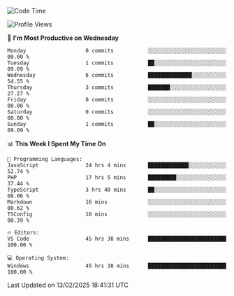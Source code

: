 <!--START_SECTION:waka-->
![Code Time](http://img.shields.io/badge/Code%20Time-4%2C082%20hrs%206%20mins-blue)

![Profile Views](http://img.shields.io/badge/Profile%20Views-0-blue)

📅 **I'm Most Productive on Wednesday** 

```text
Monday                   0 commits           ░░░░░░░░░░░░░░░░░░░░░░░░░   00.00 % 
Tuesday                  1 commits           ██░░░░░░░░░░░░░░░░░░░░░░░   09.09 % 
Wednesday                6 commits           ██████████████░░░░░░░░░░░   54.55 % 
Thursday                 3 commits           ███████░░░░░░░░░░░░░░░░░░   27.27 % 
Friday                   0 commits           ░░░░░░░░░░░░░░░░░░░░░░░░░   00.00 % 
Saturday                 0 commits           ░░░░░░░░░░░░░░░░░░░░░░░░░   00.00 % 
Sunday                   1 commits           ██░░░░░░░░░░░░░░░░░░░░░░░   09.09 % 
```


📊 **This Week I Spent My Time On** 

```text
💬 Programming Languages: 
JavaScript               24 hrs 4 mins       █████████████░░░░░░░░░░░░   52.74 % 
PHP                      17 hrs 5 mins       █████████░░░░░░░░░░░░░░░░   37.44 % 
TypeScript               3 hrs 40 mins       ██░░░░░░░░░░░░░░░░░░░░░░░   08.06 % 
Markdown                 16 mins             ░░░░░░░░░░░░░░░░░░░░░░░░░   00.62 % 
TSConfig                 10 mins             ░░░░░░░░░░░░░░░░░░░░░░░░░   00.39 % 

🔥 Editors: 
VS Code                  45 hrs 38 mins      █████████████████████████   100.00 % 

💻 Operating System: 
Windows                  45 hrs 38 mins      █████████████████████████   100.00 % 
```


 Last Updated on 13/02/2025 18:41:31 UTC
<!--END_SECTION:waka-->
